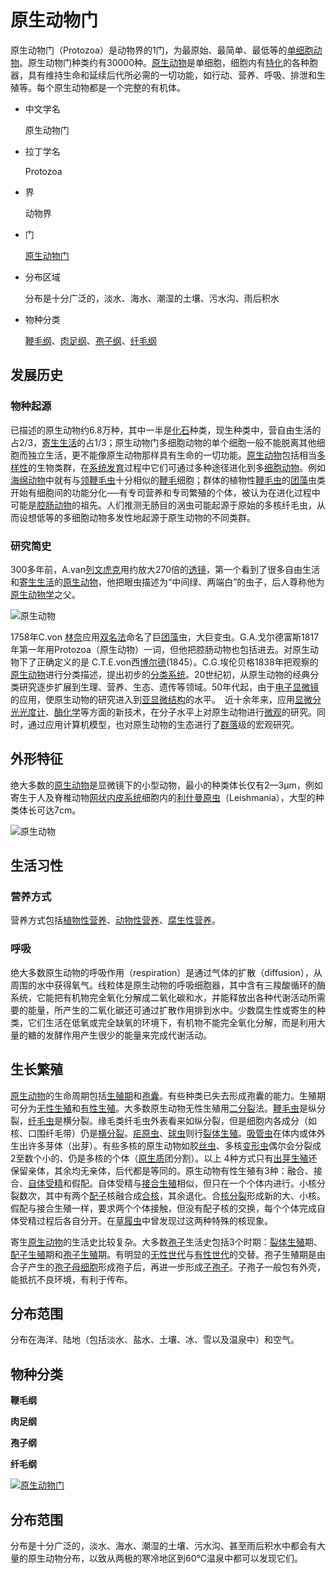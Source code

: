 
# 原生动物门

原生动物门（Protozoa）是动物界的1门，为最原始、最简单、最低等的[单细胞动物](http://baike.baidu.com/subview/619895/619895.htm)。原生动物门种类约有30000种。[原生动物](http://baike.baidu.com/subview/21744/21744.htm)是单细胞，细胞内有[特化](http://baike.baidu.com/subview/968119/968119.htm)的各种胞器，具有维持生命和延续后代所必需的一切功能，如行动、营养、呼吸、排泄和生殖等。每个原生动物都是一个完整的有机体。

- 中文学名

  原生动物门

- 拉丁学名

  Protozoa

- 界

  动物界


- 门

  [原生动物门](http://baike.baidu.com/view/152284.htm)

- 分布区域

  分布是十分广泛的，淡水、海水、潮湿的土壤、污水沟、雨后积水

- 物种分类

  [鞭毛纲](http://baike.baidu.com/subview/344980/344980.htm)、[肉足纲](http://baike.baidu.com/subview/703986/703986.htm)、[孢子纲](http://baike.baidu.com/subview/915250/915250.htm)、[纤毛纲](http://baike.baidu.com/subview/703993/703993.htm)

## 发展历史

### 物种起源

已描述的原生动物约6.8万种，其中一半是[化石](http://baike.baidu.com/view/9328.htm)种类，现生种类中，营自由生活的占2/3，[寄生生活](http://baike.baidu.com/subview/548384/548384.htm)的占1/3；原生动物门多细胞动物的单个细胞一般不能脱离其他细胞而独立生活，更不能像原生动物那样具有生命的一切功能。[原生动物](http://baike.baidu.com/subview/21744/21744.htm)包括相当[多样性](http://baike.baidu.com/view/826610.htm)的生物类群，在[系统发育](http://baike.baidu.com/view/509102.htm)过程中它们可通过多种途径进化到多[细胞动物](http://baike.baidu.com/view/3241048.htm)。例如[海绵动物](http://baike.baidu.com/view/86648.htm)中就有与[领鞭毛虫](http://baike.baidu.com/view/703983.htm)十分相似的[鞭毛](http://baike.baidu.com/view/32140.htm)细胞；群体的植物性[鞭毛虫](http://baike.baidu.com/subview/141233/141233.htm)的[团藻](http://baike.baidu.com/view/116811.htm)虫类开始有细胞间的功能分化──有专司营养和专司繁殖的个体，被认为在进化过程中可能是[腔肠动物](http://baike.baidu.com/view/21731.htm)的祖先。人们推测无肠目的涡虫可能起源于原始的多核纤毛虫，从而设想低等的多细胞动物多发性地起源于原生动物的不同类群。

### 研究简史

300多年前，A.van[列文虎克](http://baike.baidu.com/view/60764.htm)用约放大270倍的[透镜](http://baike.baidu.com/view/30735.htm)，第一个看到了很多自由生活和[寄生生活](http://baike.baidu.com/subview/548384/548384.htm)的[原生动物](http://baike.baidu.com/subview/21744/21744.htm)，他把眼虫描述为“中间绿、两端白”的虫子，后人尊称他为[原生动物学](http://baike.baidu.com/subview/1742001/1742001.htm)之父。

![原生动物](http://g.hiphotos.baidu.com/baike/s%3D220/sign=0a9dce138db1cb133a693b11ed5556da/c2fdfc039245d688ea0a1758a4c27d1ed31b24c5.jpg) 

1758年C.von [林奈](http://baike.baidu.com/view/5755.htm)应用[双名法](http://baike.baidu.com/view/23545.htm)命名了巨[团藻](http://baike.baidu.com/view/116811.htm)虫，大巨变虫。G.A.戈尔德富斯1817年第一年用Protozoa（原生动物）一词，但他把腔肠动物也包括进去。对原生动物下了正确定义的是 C.T.E.von西[博尔德](http://baike.baidu.com/view/893497.htm)(1845）。C.G.埃伦贝格1838年把观察的[原生动物](http://baike.baidu.com/subview/21744/21744.htm)进行分类描述，提出初步的[分类系统](http://baike.baidu.com/view/509073.htm)。20世纪初，从原生动物的经典分类研究逐步扩展到生理、营养、生态、遗传等领域。50年代起，由于[电子显微镜](http://baike.baidu.com/subview/25114/25114.htm)的应用，使原生动物的研究进入到[亚显微结构](http://baike.baidu.com/view/580624.htm)的水平。　近十余年来，应用[显微分光光度计](http://baike.baidu.com/subview/3853407/3853407.htm)、[酶化学](http://baike.baidu.com/view/1986836.htm)等方面的新技术，在分子水平上对原生动物进行[微观](http://baike.baidu.com/view/251133.htm)的研究。同时，通过应用计算机模型，也对原生动物的生态进行了[群落](http://baike.baidu.com/view/43532.htm)级的宏观研究。

## 外形特征

绝大多数的[原生动物](http://baike.baidu.com/subview/21744/21744.htm)是显微镜下的小型动物，最小的种类体长仅有2—3μm，例如寄生于人及脊椎动物[网状内皮系统](http://baike.baidu.com/subview/3502932/3502932.htm)细胞内的[利什曼原虫](http://baike.baidu.com/subview/76866/76866.htm)（Leishmania），大型的种类体长可达7cm。

![原生动物](http://h.hiphotos.baidu.com/baike/s%3D220/sign=b87d6ece42a7d933bba8e3719d49d194/86d6277f9e2f07089ff67edae924b899a801f27d.jpg)

## 生活习性

### 营养方式

营养方式包括[植物性营养](http://baike.baidu.com/subview/709276/709276.htm)、[动物性营养](http://baike.baidu.com/subview/4894218/4894988.htm)、[腐生性营养](http://baike.baidu.com/subview/4894143/4894913.htm)。

### 呼吸

绝大多数原生动物的呼吸作用（respiration）是通过气体的扩散（diffusion），从周围的水中获得氧气。线粒体是原生动物的呼吸细胞器，其中含有三羧酸循环的酶系统，它能把有机物完全氧化分解成二氧化碳和水，并能释放出各种代谢活动所需要的能量，所产生的二氧化碳还可通过扩散作用排到水中。少数腐生性或寄生的种类，它们生活在低氧或完全缺氧的环境下，有机物不能完全氧化分解，而是利用大量的糖的发酵作用产生很少的能量来完成代谢活动。

## 生长繁殖

[原生动物](http://baike.baidu.com/subview/21744/21744.htm)的生命周期包括[生殖期](http://baike.baidu.com/subview/3627319/3627319.htm)和[孢囊](http://baike.baidu.com/subview/1605215/1605215.htm)。有些种类已失去形成孢囊的能力。生殖期可分为[无性生殖](http://baike.baidu.com/subview/28358/28358.htm)和[有性生殖](http://baike.baidu.com/subview/37923/37923.htm)。大多数原生动物无性生殖用[二分裂](http://baike.baidu.com/subview/828810/828810.htm)法。[鞭毛虫](http://baike.baidu.com/subview/141233/141233.htm)是纵分裂，[纤毛虫](http://baike.baidu.com/subview/275642/275642.htm)是横分裂。缘毛类纤毛虫外表看来如纵分裂，但是细胞内各成分（如核、口围纤毛带）仍是[横分裂](http://baike.baidu.com/subview/1104520/1104520.htm)。[疟原虫](http://baike.baidu.com/subview/67932/67932.htm)、[球虫](http://baike.baidu.com/view/1517809.htm)则行[裂体生殖](http://baike.baidu.com/subview/2463024/2463024.htm)。[吸管虫](http://baike.baidu.com/subview/282055/282055.htm)在体内或体外生出许多芽体（出芽）。有些多核的原生动物如胶[丝虫](http://baike.baidu.com/view/76873.htm)、多核[变形虫](http://baike.baidu.com/subview/48172/48172.htm)偶尔会分裂成2至数个小的、仍是多核的个体（[原生质](http://baike.baidu.com/subview/42854/42854.htm)团分割）。以上 4种方式只有[出芽生殖](http://baike.baidu.com/subview/42959/42959.htm)还保留亲体，其余均无亲体，后代都是等同的。原生动物有性生殖有3种：融合、接合、[自体受精](http://baike.baidu.com/subview/315126/315126.htm)和假配。自体受精与[接合生殖](http://baike.baidu.com/subview/229007/229007.htm)相似，但只在一个个体内进行。小核分裂数次，其中有两个[配子](http://baike.baidu.com/subview/826358/826358.htm)核融合成[合核](http://baike.baidu.com/subview/3362260/3362260.htm)，其余退化。合[核分裂](http://baike.baidu.com/subview/3366501/3366501.htm)形成新的大、小核。假配与接合生殖一样，要求两个个体接触，但没有配子核的交换，每个个体完成自体受精过程后各自分开。在[草履虫](http://baike.baidu.com/subview/21739/21739.htm)中曾发现过这两种特殊的核现象。

寄生[原生动物](http://baike.baidu.com/subview/21744/21744.htm)的生活史比较复杂。大多数[孢子](http://baike.baidu.com/subview/766/7469353.htm)生活史包括3个时期：[裂体生殖](http://baike.baidu.com/view/2463024.htm)期、[配子生殖](http://baike.baidu.com/view/2329918.htm)期和[孢子生殖](http://baike.baidu.com/view/42977.htm)期。有明显的[无性世代](http://baike.baidu.com/view/2520435.htm)与[有性世代](http://baike.baidu.com/view/2864676.htm)的交替。孢子生殖期是由合子产生的[孢子母细胞](http://baike.baidu.com/subview/3845711/3845711.htm)形成孢子后，再进一步形成[子孢子](http://baike.baidu.com/view/763216.htm)。子孢子一般包有外壳，能抵抗不良环境，有利于传布。

## 分布范围

分布在海洋、陆地（包括淡水、盐水、土壤、冰、雪以及温泉中）和空气。

## 物种分类

**鞭毛纲**

**肉足纲**

**孢子纲**

**纤毛纲**

[![原生动物门](http://f.hiphotos.baidu.com/baike/s%3D220/sign=48969e5de5dde711e3d244f497eecef4/960a304e251f95ca4c3cbceec9177f3e66095298.jpg)](http://baike.baidu.com/pic/%E5%8E%9F%E7%94%9F%E5%8A%A8%E7%89%A9%E9%97%A8/2749689/1606566/c2bce2030fb1cde0d53f7cf9?fr=lemma&ct=cover)

## 分布范围

分布是十分广泛的，淡水、海水、潮湿的土壤、污水沟、甚至雨后积水中都会有大量的原生动物分布，以致从两极的寒冷地区到60℃温泉中都可以发现它们。

